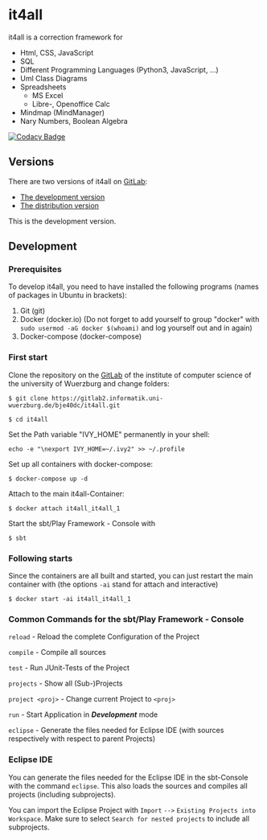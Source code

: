 # it4all

it4all is a correction framework for

- Html, CSS, JavaScript
- SQL
- Different Programming Languages (Python3, JavaScript, ...)
- Uml Class Diagrams
- Spreadsheets
  - MS Excel
  - Libre-, Openoffice Calc
- Mindmap (MindManager)
- Nary Numbers, Boolean Algebra

[![Codacy Badge](https://api.codacy.com/project/badge/Grade/1d60243593e347fc9ec6026bf8e7e465)](https://www.codacy.com/app/b.eyselein/it4all?utm_source=bje40dc@gitlab2.informatik.uni-wuerzburg.de&amp;utm_medium=referral&amp;utm_content=bje40dc/it4all&amp;utm_campaign=Badge_Grade)

## Versions

There are two versions of it4all on [GitLab](https:/gitlab2.informatik.uni-wuerzburg.de):
* [The development version](https://gitlab2.informatik.uni-wuerzburg.de/bje40dc/it4all.git)
* [The distribution version](https://gitlab2.informatik.uni-wuerzburg.de/it4all/dist.git)

This is the development version.

## Development

### Prerequisites
To develop it4all, you need to have installed the following programs (names of packages in Ubuntu in brackets):

1. Git (git)
2. Docker (docker.io) (Do not forget to add yourself to group "docker" with `sudo usermod -aG docker $(whoami)` and log yourself out and in again)
3. Docker-compose (docker-compose)

### First start

Clone the repository on the [GitLab](https://gitlab2.informatik.uni-wuerzburg.de/bje40dc/it4all.git) of the institute of computer science of the university of Wuerzburg and change folders:

`$ git clone https://gitlab2.informatik.uni-wuerzburg.de/bje40dc/it4all.git`

`$ cd it4all`

Set the Path variable "IVY_HOME" permanently in your shell:

`echo -e "\nexport IVY_HOME=~/.ivy2" >> ~/.profile`

Set up all containers with docker-compose:

`$ docker-compose up -d`

Attach to the main it4all-Container:

`$ docker attach it4all_it4all_1`

Start the sbt/Play Framework - Console with

`$ sbt`

### Following starts

Since the containers are all built and started, you can just restart the main container with (the options `-ai` stand for attach and interactive)

`$ docker start -ai it4all_it4all_1`

### Common Commands for the sbt/Play Framework - Console

`reload` - Reload the complete Configuration of the Project

`compile` - Compile all sources

`test` - Run JUnit-Tests of the Project

`projects` - Show all (Sub-)Projects

`project <proj>` - Change current Project to `<proj>`

`run` - Start Application in **_Development_** mode

`eclipse` - Generate the files needed for Eclipse IDE (with sources respectively with respect to parent Projects)

### Eclipse IDE

You can generate the files needed for the Eclipse IDE in the sbt-Console with the command `eclipse`. This also loads the sources and compiles all projects (including subprojects).

You can import the Eclipse Project with `Import` `-->` `Existing Projects into Workspace`. Make sure to select `Search for nested projects` to include all subprojects.
